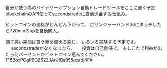 自分が使う為のバイナリーオプション自動トレードツールをここに置く予定
blockchainのAPI使ってsecondstradeに自動送金する仕組み。

ビットコインの価格がどんどん下がって、
ボリンジャーバンド3σにタッチしたら720minのupを自動購入。

調子悪い期間は買う量を控える感じ。
いろいろ実験する予定です。
　
secondstradeがなくなったら、
　
投資は自己責任で。
もしこれで利益が出たら何パーセントかビットコイン恵んでください。
1F5BoxPCgP6QZ62ZJArJfBs955uxadj4FA
